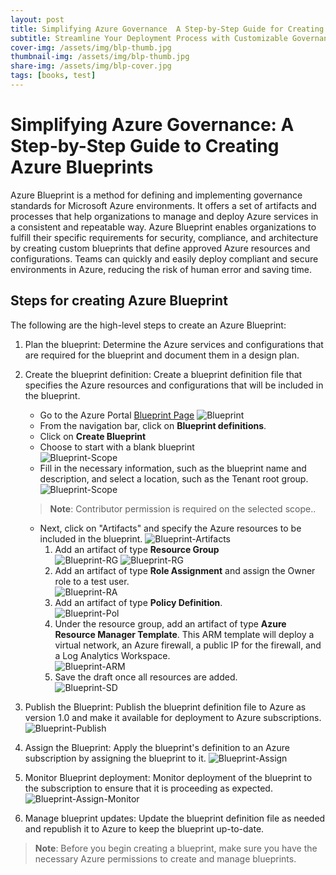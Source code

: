 ```yaml
---
layout: post
title: Simplifying Azure Governance  A Step-by-Step Guide for Creating Azure Blueprints
subtitle: Streamline Your Deployment Process with Customizable Governance Standards for Azure Environments
cover-img: /assets/img/blp-thumb.jpg
thumbnail-img: /assets/img/blp-thumb.jpg
share-img: /assets/img/blp-cover.jpg
tags: [books, test]
---
```

# Simplifying Azure Governance: A Step-by-Step Guide to Creating Azure Blueprints 
Azure Blueprint is a method for defining and implementing governance standards for Microsoft Azure environments. It offers a set of artifacts and processes that help organizations to manage and deploy Azure services in a consistent and repeatable way. Azure Blueprint enables organizations to fulfill their specific requirements for security, compliance, and architecture by creating custom blueprints that define approved Azure resources and configurations. Teams can quickly and easily deploy compliant and secure environments in Azure, reducing the risk of human error and saving time.

## Steps for creating Azure Blueprint
The following are the high-level steps to create an Azure Blueprint:  
1. Plan the blueprint: Determine the Azure services and configurations that are required for the blueprint and document them in a design plan.

2. Create the blueprint definition: Create a blueprint definition file that specifies the Azure resources and configurations that will be included in the blueprint.
    * Go to the Azure Portal [Blueprint Page](https://portal.azure.com/#view/Microsoft_Azure_Policy/BlueprintsMenuBlade/~/GetStarted) 
    ![Blueprint](/assets/img/blp-1.jpg)
    * From the navigation bar, click on **Blueprint definitions**.  
    * Click on **Create Blueprint**
    * Choose to start with a blank blueprint  
    ![Blueprint-Scope](/assets/img/blp-2.jpg)
    * Fill in the necessary information, such as the blueprint name and description, and select a location, such as the Tenant root group.
    ![Blueprint-Scope](/assets/img/blp-3.jpg)
    > **Note**: Contributor permission is required on the selected scope..
    * Next, click on "Artifacts" and specify the Azure resources to be included in the blueprint.
    ![Blueprint-Artifacts](/assets/img/blp-3.jpg)
        1. Add an artifact of type **Resource Group**  
        ![Blueprint-RG](/assets/img/blp-artifacts.jpg)
        ![Blueprint-RG](/assets/img/blp-rg.jpg)
        2. Add an artifact of type **Role Assignment** and assign the Owner role to a test user.  
        ![Blueprint-RA](/assets/img/blp-role.jpg)
        3. Add an artifact of type **Policy Definition**.  
        ![Blueprint-Pol](/assets/img/blp-policy.jpg) 
        4. Under the resource group, add an artifact of type **Azure Resource Manager Template**. This ARM template will deploy a virtual network, an Azure firewall, a public IP for the firewall, and a Log Analytics Workspace.  
        ![Blueprint-ARM](/assets/img/blp-arm.jpg) 
        5. Save the draft once all resources are added.    
        ![Blueprint-SD](/assets/img/blp-sd.jpg) 

        


3. Publish the Blueprint: Publish the blueprint definition file to Azure as version 1.0 and make it available for deployment to Azure subscriptions.  
![Blueprint-Publish](/assets/img/blp-publish.jpg)  





4. Assign the Blueprint: Apply the blueprint's definition to an Azure subscription by assigning the blueprint to it.
![Blueprint-Assign](/assets/img/blp-assign.jpg)

5. Monitor Blueprint deployment: Monitor deployment of the blueprint to the subscription to ensure that it is proceeding as expected.
![Blueprint-Assign-Monitor](/assets/img/blp-assign-monitor.jpg)

6. Manage blueprint updates: Update the blueprint definition file as needed and republish it to Azure to keep the blueprint up-to-date.  
> **Note**: Before you begin creating a blueprint, make sure you have the necessary Azure permissions to create and manage blueprints.


